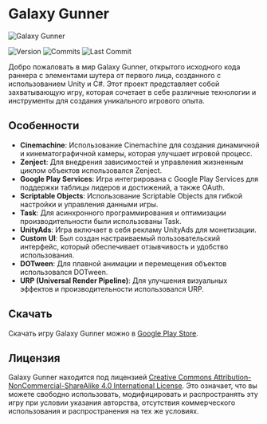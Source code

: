 # Galaxy Gunner

![Galaxy Gunner](https://i.imgur.com/lcyYqG8.png)

![Version](https://img.shields.io/github/v/tag/leonnik28/GalaxyGunner?label=Version)  ![Commits](https://img.shields.io/github/commit-activity/m/leonnik28/GalaxyGunner?style=plastic&color=yellow)  ![Last Commit](https://img.shields.io/github/last-commit/leonnik28/GalaxyGunner?style=plastic&color=orange)

Добро пожаловать в мир Galaxy Gunner, открытого исходного кода раннера с элементами шутера от первого лица, созданного с использованием Unity и C#. Этот проект представляет собой захватывающую игру, которая сочетает в себе различные технологии и инструменты для создания уникального игрового опыта.

## Особенности

- **Cinemachine**: Использование Cinemachine для создания динамичной и кинематографичной камеры, которая улучшает игровой процесс.
- **Zenject**: Для внедрения зависимостей и управления жизненным циклом объектов использовался Zenject.
- **Google Play Services**: Игра интегрирована с Google Play Services для поддержки таблицы лидеров и достижений, а также OAuth.
- **Scriptable Objects**: Использование Scriptable Objects для гибкой настройки и управления данными игры.
- **Task**: Для асинхронного программирования и оптимизации производительности были использованы Task.
- **UnityAds**: Игра включает в себя рекламу UnityAds для монетизации.
- **Custom UI**: Был создан настраиваемый пользовательский интерфейс, который обеспечивает отзывчивость и удобство использования.
- **DOTween**: Для плавной анимации и перемещения объектов использовался DOTween.
- **URP (Universal Render Pipeline)**: Для улучшения визуальных эффектов и производительности использовался URP.

## Скачать

Скачать игру Galaxy Gunner можно в [Google Play Store](https://play.google.com/store/apps/details?id=com.LeonnikGames.GalacticGunner).

## Лицензия

Galaxy Gunner находится под лицензией [Creative Commons Attribution-NonCommercial-ShareAlike 4.0 International License](https://creativecommons.org/licenses/by-nc-sa/4.0/). Это означает, что вы можете свободно использовать, модифицировать и распространять эту игру при условии указания авторства, отсутствия коммерческого использования и распространения на тех же условиях.

